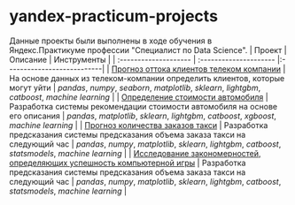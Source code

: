 # yandex-practicum-projects
Данные проекты были выполнены в ходе обучения в Яндекс.Практикуме профессии "Специалист по Data Science".
| Проект |Описание | Инструменты |
| :-------------------- | :--------------------- |:---------------------------|
| [Прогноз оттока клиентов телеком компании](telecom-churn-prediction) | На основе данных из телеком-компании определить клиентов, которые могут уйти | _pandas_, _numpy_, _seaborn_, _matplotlib_, _sklearn_, _lightgbm_, _catboost_, _machine learning_ |
| [Определение стоимости автомобиля](car-price-prediction) | Разработка системы рекомендации стоимости автомобиля на основе его описания |  _pandas_, _matplotlib_, _sklearn_, _lightgbm_, _catboost_, _xgboost_, _machine learning_ |
| [Прогноз количества заказов такси](taxi-trips-prediction) | Разработка предсказания системы предсказания объема заказа такси на следующий час | _pandas_, _numpy_, _matplotlib_, _sklearn_, _lightgbm_, _catboost_, _statsmodels_, _machine learning_ |
| [Исследование закономерностей, определяющих успешность компьютерной игры]() | Разработка предсказания системы предсказания объема заказа такси на следующий час | _pandas_, _numpy_, _matplotlib_, _sklearn_, _lightgbm_, _catboost_, _statsmodels_, _machine learning_ |
